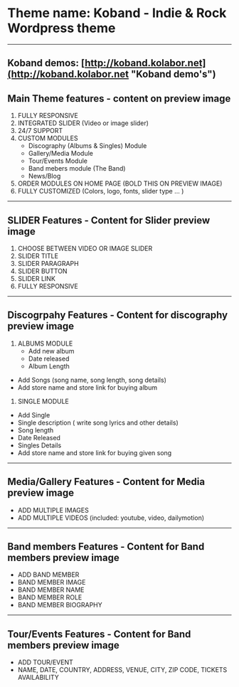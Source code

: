 # Theme name: Koband - Indie & Rock Wordpress theme 
***
## Koband demos: [http://koband.kolabor.net](http://koband.kolabor.net "Koband demo's")

Main Theme features - content on preview image
--------------------------------------------------------------
1. FULLY RESPONSIVE 
2. INTEGRATED SLIDER (Video or image slider) 
3. 24/7  SUPPORT 
4. CUSTOM MODULES  
    - Discography (Albums & Singles) Module 
    - Gallery/Media Module 
    - Tour/Events Module 
    - Band mebers module (The Band)
   -  News/Blog 
5. ORDER MODULES ON HOME PAGE  (BOLD THIS ON PREVIEW IMAGE)
7. FULLY CUSTOMIZED  (Colors, logo, fonts, slider type ... ) 


-----------------------------------------------------------------------
SLIDER  Features - Content for Slider preview image 
----------------------------------------------------------------------
1. CHOOSE BETWEEN VIDEO OR IMAGE SLIDER 
2. SLIDER TITLE 
3. SLIDER PARAGRAPH 
4. SLIDER BUTTON 
5. SLIDER LINK 
6. FULLY RESPONSIVE 

-------------------------------------------------------------------------------
Discogrpahy  Features - Content for discography preview image
-------------------------------------------------------------------------------
1. ALBUMS MODULE 
   -  Add new album 
   - Date released 
   - Album Length 
  - Add Songs (song name, song length, song details)
  - Add store name and store link for buying album

1. SINGLE MODULE 
  - Add Single 
  - Single description ( write song lyrics and other details) 
 -  Song length
 -  Date Released
 - Singles Details  
 - Add store name and store link for buying given song

-----------------------------------------------------------------------------
Media/Gallery  Features - Content for  Media preview image
----------------------------------------------------------------------------
- ADD MULTIPLE IMAGES 
- ADD MULTIPLE VIDEOS (included: youtube, video, dailymotion)

---------------------------------------------------------------------------------------
Band members  Features - Content for Band members  preview image 
---------------------------------------------------------------------------------------
- ADD BAND MEMBER 
- BAND MEMBER IMAGE 
- BAND MEMBER NAME 
- BAND MEMBER ROLE 
- BAND MEMBER BIOGRAPHY

-------------------------------------------------------------------------------------
Tour/Events  Features - Content for Band members  preview image 
-------------------------------------------------------------------------------------
- ADD TOUR/EVENT 
- NAME, DATE, COUNTRY, ADDRESS, VENUE, CITY, ZIP CODE, TICKETS AVAILABILITY
